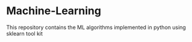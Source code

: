# Machine-Learning
This repository contains the ML algorithms implemented in python using sklearn tool kit
